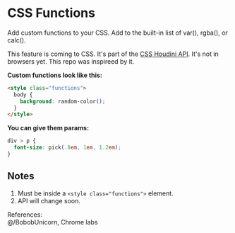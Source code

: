 # CSS Functions  
Add custom functions to your CSS. Add to the built-in list of var(), rgba(), or calc().  
  
This feature is coming to CSS. It's part of the [CSS Houdini API](https://developer.mozilla.org/en-US/docs/Web/Houdini). 
It's not in browsers yet. This repo was inspireed by it.
  
**Custom functions look like this:**
```html
<style class="functions">
  body {
    background: random-color();
  }
</style>
```
  
**You can give them params:**
```css
div > p {
  font-size: pick(.8em, 1em, 1.2em);
}
```
  
## Notes
1. Must be inside a `<style class="functions">` element.
2. API will change soon.
  
References:  
@/BobobUnicorn, Chrome labs  
